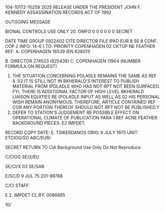 104-10172-10259 2025 RELEASE UNDER THE PRESIDENT JOHN F. KENNEDY ASSASSINATION RECORDS ACT OF 1992

OUTGOING MESSAGE

BIONAL CONTROLS USE ONLY
20.
OMFO 0 0 0 0 0 0
SECRET

DATE TIME GROUP
0922402
CITE
DIRECTOR
FILE IPAD EUR 8 SE 8
CONF. COP 2 INFO:
14-6
)
TO: PRIORITY COPENHAGEN
02
CKTOP NE FEATHER
REF: A. COPENHAGEN 16539 (EN 628011)

B. DIRECTOR 274523
(625439)
C. COPENHAGEN 11904 (NUMBER FORMULA ON REQUEST)
1. THE SITUATION CONCERNING PDLADLE REMAINS THE SAME AS REF 8.
02
IT IS STILL NOT IN BKHERALD'S INTEREST TO PUBLISH MATERIAL FROM (PDLADLE
WHO HAS NOT RPT NOT BEEN SURFACED. FYI, THERE IS ADDITIONAL FACTOR
OF HIGH LEVEL BKHERALD LIAISON EQUITIES RE (POLADLE INPUT AS WELL AS
02
HIS PERSONAL WISH REMAIN ANONYMOUS. THEREFORE, ARTICLE CONTAINED
REF COR ANY PORTION THEREOF SHOULD NOT RPT NOT BE PUBLISHED.Y
2. DEFER TO STATION'S JUDGEMENT RE POSSIBLE EFFECT ON
OPERATIONAL CLIMATE OF PUBLICATION PARA 1 REF ACNE FEATHER BACKGROUND
PIECES. E2 IMPDET.

RECORD COPY
DATE: E. TSIKERDANOS
ORIG: 9 JULY 1975
UNIT: ETCIOG/SO
ABC/EUR/

SECRET
RETURN TO CIA
Background Use Only
Do Not Reproduce

C/CIOG
SE/X/EU

SE/CI/X
03
SE/SAB

E/SC/D
9 JUL 75
201-99788

C/CI STAFF

E 2. IMPDET
CL BY: 0086885

10/
